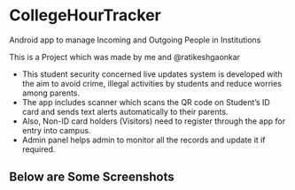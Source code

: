 # CollegeHourTracker
Android app to manage Incoming and Outgoing People in Institutions

This is a Project which was made by me and @ratikeshgaonkar


*	This student security concerned live updates system is developed with the aim to avoid crime, illegal activities by students and reduce worries among parents. 
*	The app includes scanner which scans the QR code on Student’s ID card and sends text alerts automatically to their parents.
*	Also, Non-ID card holders (Visitors) need to register through the app for entry into campus.
*	Admin panel helps admin to monitor all the records and update it if required. 


## Below are Some Screenshots

